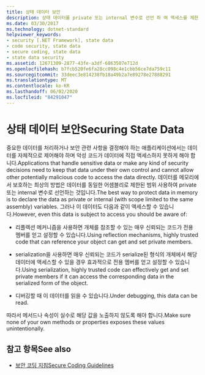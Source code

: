 ```yaml
---
title: 상태 데이터 보안
description: 상태 데이터를 private 또는 internal 변수로 선언 하 여 액세스를 제한 합니다. 이러한 데이터는 리플렉션, serialization 및 디버깅을 통해 여전히 액세스할 수 있습니다.
ms.date: 03/30/2017
ms.technology: dotnet-standard
helpviewer_keywords:
- security [.NET Framework], state data
- code security, state data
- secure coding, state data
- state data security
ms.assetid: 12671309-2877-43fe-a3df-6863507e712d
ms.openlocfilehash: b7fcb520fe6fa28cc098c4e1cbb56ce7da759c11
ms.sourcegitcommit: 33deec3e814238fb18a49b2a7e89278e27888291
ms.translationtype: MT
ms.contentlocale: ko-KR
ms.lasthandoff: 06/02/2020
ms.locfileid: "84291047"
---
```

# <a name="securing-state-data"></a><span data-ttu-id="0ca4e-104">상태 데이터 보안</span><span class="sxs-lookup"><span data-stu-id="0ca4e-104">Securing State Data</span></span>
<span data-ttu-id="0ca4e-105">중요한 데이터를 처리하거나 보안 관련 사항을 결정해야 하는 애플리케이션에서는 데이터를 자체적으로 제어해야 하며 악성 코드가 데이터에 직접 액세스하지 못하게 해야 합니다.</span><span class="sxs-lookup"><span data-stu-id="0ca4e-105">Applications that handle sensitive data or make any kind of security decisions need to keep that data under their own control and cannot allow other potentially malicious code to access the data directly.</span></span> <span data-ttu-id="0ca4e-106">데이터를 메모리에서 보호하는 최상의 방법은 데이터를 동일한 어셈블리로 제한된 범위 사용하여 private 또는 internal 변수로 선언하는 것입니다.</span><span class="sxs-lookup"><span data-stu-id="0ca4e-106">The best way to protect data in memory is to declare the data as private or internal (with scope limited to the same assembly) variables.</span></span> <span data-ttu-id="0ca4e-107">그러나 이 데이터도 다음과 같이 액세스할 수 있습니다.</span><span class="sxs-lookup"><span data-stu-id="0ca4e-107">However, even this data is subject to access you should be aware of:</span></span>  
  
- <span data-ttu-id="0ca4e-108">리플렉션 메커니즘을 사용하면 개체를 참조할 수 있는 매우 신뢰되는 코드가 전용 멤버를 얻고 설정할 수 있습니다.</span><span class="sxs-lookup"><span data-stu-id="0ca4e-108">Using reflection mechanisms, highly trusted code that can reference your object can get and set private members.</span></span>  
  
- <span data-ttu-id="0ca4e-109">serialization을 사용하면 매우 신뢰되는 코드가 serialize된 형식의 개체에서 해당 데이터에 액세스할 수 있을 경우 효과적으로 전용 멤버를 얻고 설정할 수 있습니다.</span><span class="sxs-lookup"><span data-stu-id="0ca4e-109">Using serialization, highly trusted code can effectively get and set private members if it can access the corresponding data in the serialized form of the object.</span></span>  
  
- <span data-ttu-id="0ca4e-110">디버깅할 때 이 데이터를 읽을 수 있습니다.</span><span class="sxs-lookup"><span data-stu-id="0ca4e-110">Under debugging, this data can be read.</span></span>  
  
 <span data-ttu-id="0ca4e-111">따라서 메서드나 속성이 실수로 해당 값을 노출하지 않도록 해야 합니다.</span><span class="sxs-lookup"><span data-stu-id="0ca4e-111">Make sure none of your own methods or properties exposes these values unintentionally.</span></span>  
  
## <a name="see-also"></a><span data-ttu-id="0ca4e-112">참고 항목</span><span class="sxs-lookup"><span data-stu-id="0ca4e-112">See also</span></span>

- [<span data-ttu-id="0ca4e-113">보안 코딩 지침</span><span class="sxs-lookup"><span data-stu-id="0ca4e-113">Secure Coding Guidelines</span></span>](secure-coding-guidelines.md)
